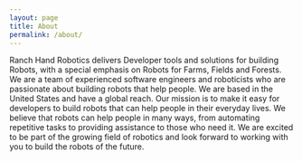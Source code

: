 ```yaml
---
layout: page
title: About
permalink: /about/
---
```


Ranch Hand Robotics delivers Developer tools and solutions for building Robots, with a special emphasis on Robots for Farms, Fields and Forests. We are a team of experienced software engineers and roboticists who are passionate about building robots that help people. We are based in the United States and have a global reach. Our mission is to make it easy for developers to build robots that can help people in their everyday lives. We believe that robots can help people in many ways, from automating repetitive tasks to providing assistance to those who need it. We are excited to be part of the growing field of robotics and look forward to working with you to build the robots of the future.